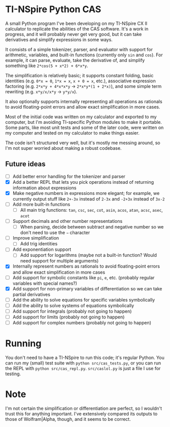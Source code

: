 # TI-NSpire Python CAS

A small Python program I've been developing on my TI-NSpire CX II calculator to replicate the abilities of the CAS software. It's a work in progress, and it will probably never get very good, but it can take derivatives and simplify expressions in some ways.

It consists of a simple tokenizer, parser, and evaluator with support for arithmetic, variables, and built-in functions (currently only `sin` and `cos`). For example, it can parse, evaluate, take the derivative of, and simplify something like `2*cos(5 + x*2) + 6*x*y`.

The simplification is relatively basic; it supports constant folding, basic identities (e.g. `0*x = 0`, `1*x = x`, `x + 0 = x`, etc.), associative expression factoring (e.g. `2*x*y + 4*x*x*y` -> `2*x*y*(1 + 2*x)`), and some simple term rewriting (e.g. `x*y/x/x*y` -> `y*y/x`).

It also optionally supports internally representing all operations as rationals to avoid floating-point errors and allow exact simplification in more cases.

Most of the initial code was written on my calculator and exported to my computer, but I'm avoiding TI-specific Python modules to make it portable.
Some parts, like most unit tests and some of the later code, were written on my computer and tested on my calculator to make things easier.

The code isn't structured very well, but it's mostly me messing around, so I'm not super worried about making a robust codebase.

## Future ideas
- [ ] Add better error handling for the tokenizer and parser
- [X] Add a better REPL that lets you pick operations instead of returning information about expressions
- [X] Make negative numbers in expressions more elegant; for example, we currently output stuff like `2+-3x` instead of `2-3x` and `-2+3x` instead of `3x-2`
- [ ] Add more built-in functions
  - [ ] All main trig functions: `tan`, `csc`, `sec`, `cot`, `asin`, `acos`, `atan`, `acsc`, `asec`, `acot`
- [ ] Support decimals and other number representations
  - [ ] When parsing, decide between subtract and negative number so we don't need to use the `−` character
- [ ] Improve simplification
  - [ ] Add trig identities
- [ ] Add exponentiation support
  - [ ] Add support for logarithms (maybe not a built-in function? Would need support for multiple arguments)
- [X] Internally represent numbers as rationals to avoid floating-point errors and allow exact simplification in more cases
- [ ] Add support for symbolic constants like `pi`, `e`, etc. (probably regular variables with special names?)
- [X] Add support for non-primary variables of differentiation so we can take partial derivatives
- [ ] Add the ability to solve equations for specific variables symbolically
- [ ] Add the ability to solve systems of equations symbolically
- [ ] Add support for integrals (probably not going to happen)
- [ ] Add support for limits (probably not going to happen)
- [ ] Add support for complex numbers (probably not going to happen)

# Running
You don't need to have a TI-NSpire to run this code; it's regular Python.
You can run my (small) test suite with `python src/cas_tests.py`, or you can run the REPL with `python src/cas_repl.py`.
`src/caslol.py` is just a file I use for testing.

# Note
I'm not certain the simplification or differentiation are perfect, so I wouldn't trust this for anything important. I've extensively compared its outputs to those of Wolfram|Alpha, though, and it seems to be correct.